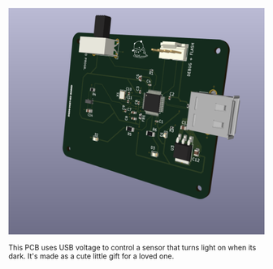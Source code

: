 ![Project Header](3dpic.png)

This PCB uses USB voltage to control a sensor that turns light on when its dark. It's made as a cute little gift for a loved one.
